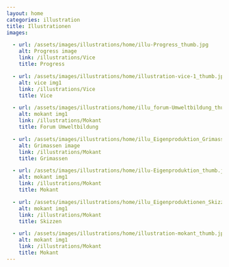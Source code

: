 ```yaml
---
layout: home
categories: illustration
title: Illustrationen
images:

  - url: /assets/images/illustrations/home/illu-Progress_thumb.jpg
    alt: Progress image
    link: /illustrations/Vice
    title: Progress

  - url: /assets/images/illustrations/home/illustration-vice-1_thumb.jpg
    alt: vice img1
    link: /illustrations/Vice
    title: Vice

  - url: /assets/images/illustrations/home/illu_forum-Umweltbildung_thumb.jpg
    alt: mokant img1
    link: /illustrations/Mokant
    title: Forum Umweltbildung

  - url: /assets/images/illustrations/home/illu_Eigenproduktion_Grimassen_thumb.jpg
    alt: Grimassen image
    link: /illustrations/Mokant
    title: Grimassen

  - url: /assets/images/illustrations/home/illu-Eigenproduktion_thumb.jpg
    alt: mokant img1
    link: /illustrations/Mokant
    title: Mokant

  - url: /assets/images/illustrations/home/illu_Eigenproduktionen_Skizzen_thumb.jpg
    alt: mokant img1
    link: /illustrations/Mokant
    title: Skizzen

  - url: /assets/images/illustrations/home/illustration-mokant_thumb.jpg
    alt: mokant img1
    link: /illustrations/Mokant
    title: Mokant
---
```

